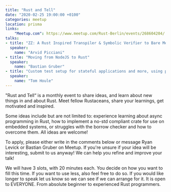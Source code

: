 ```yaml
---
title: "Rust and Tell"
date: "2020-02-25 19:00:00 +0100"
categories: meetup
location: prisma
links:
    "Meetup.com": https://www.meetup.com/Rust-Berlin/events/268604204/
talks:
- title: "ZZ: A Rust Inspired Transpiler & Symbolic Verifier to Bare Metal C"
  speaker:
    name: "Arvid Picciani"
- title: "Moving from NodeJS to Rust"
  speaker:
    name: "Bastian Gruber"
- title: "Custom test setup for stateful applications and more, using proc macros "
  speaker:
    name: "Tom Houle"
---
```


"Rust and Tell“ is a monthly event to share ideas, and learn about new things in and about Rust. Meet fellow Rustaceans, share your learnings, get motivated and inspired.

Some ideas include but are not limited to: experience learning about async programming in Rust, how to implement a no-std compliant crate for use on embedded systems, or struggles with the borrow checker and how to overcome them. All ideas are welcome!

To apply, please either write in the comments below or message Ryan Levick or Bastian Gruber on Meetup. If you're unsure if your idea will be interesting, submit to us anyway! We can help you refine and improve your talk!

We will have 3 slots, with 20 minutes each. You decide on how you want to fill this time. If you want to use less, also feel free to do so. If you would like longer to speak let us know so we can see if we can arrange for it. It is open to EVERYONE. From absolute beginner to experienced Rust programmers.
